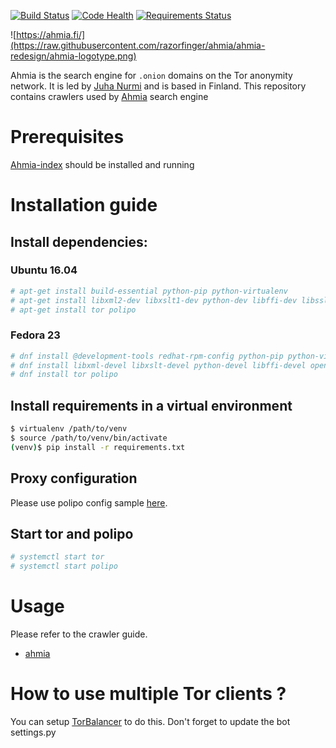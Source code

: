 [![Build Status](https://travis-ci.org/iriahi/ahmia-crawler.svg?branch=master)](https://travis-ci.org/iriahi/ahmia-crawler)
[![Code Health](https://landscape.io/github/iriahi/ahmia-crawler/master/landscape.svg?style=flat)](https://landscape.io/github/iriahi/ahmia-crawler/master)
[![Requirements Status](https://requires.io/github/iriahi/ahmia-crawler/requirements.svg?branch=master)](https://requires.io/github/iriahi/ahmia-crawler/requirements/?branch=master)

![https://ahmia.fi/](https://raw.githubusercontent.com/razorfinger/ahmia/ahmia-redesign/ahmia-logotype.png)

Ahmia is the search engine for `.onion` domains on the Tor anonymity
network. It is led by [Juha Nurmi](//github.com/juhanurmi) and is based
in Finland. This repository contains crawlers used by [Ahmia](https://github.com/ahmia) search engine

# Prerequisites
[Ahmia-index](https://github.com/iriahi/ahmia-index) should be installed and running

# Installation guide

## Install dependencies:

### Ubuntu 16.04
```sh
# apt-get install build-essential python-pip python-virtualenv
# apt-get install libxml2-dev libxslt1-dev python-dev libffi-dev libssl-dev
# apt-get install tor polipo
```

### Fedora 23
```sh
# dnf install @development-tools redhat-rpm-config python-pip python-virtualenv
# dnf install libxml-devel libxslt-devel python-devel libffi-devel openssl-devel
# dnf install tor polipo
```

## Install requirements in a virtual environment

```sh
$ virtualenv /path/to/venv
$ source /path/to/venv/bin/activate
(venv)$ pip install -r requirements.txt
```

## Proxy configuration
Please use polipo config sample [here](https://github.com/iriahi/ahmia-crawler/blob/master/conf/polipo/config).

## Start tor and polipo
```sh
# systemctl start tor
# systemctl start polipo
```

# Usage
Please refer to the crawler guide.
- [ahmia](https://github.com/iriahi/ahmia-crawler/tree/master/ahmia)

# How to use multiple Tor clients ?
You can setup [TorBalancer](https://github.com/ahmia/TorBalancer) to do this.
Don't forget to update the bot settings.py
